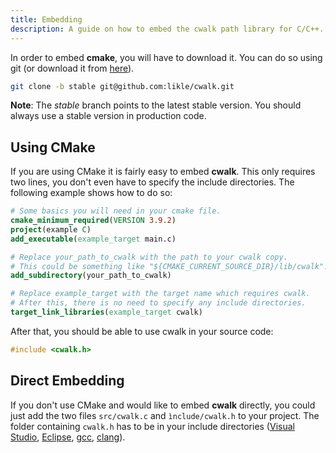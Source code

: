 ```yaml
---
title: Embedding
description: A guide on how to embed the cwalk path library for C/C++.
---
```



In order to embed **cmake**, you will have to download it.
You can do so using git (or download it from [here](https://github.com/likle/cwalk/archive/stable.zip)).  

```bash
git clone -b stable git@github.com:likle/cwalk.git
```
**Note**: The *stable* branch points to the latest stable version. You should 
always use a stable version in production code.

## Using CMake
If you are using CMake it is fairly easy to embed **cwalk**. 
This only requires two lines, you don't even have to specify the include directories.
The following example shows how to do so:
```cmake
# Some basics you will need in your cmake file.
cmake_minimum_required(VERSION 3.9.2)
project(example C)
add_executable(example_target main.c)

# Replace your_path_to_cwalk with the path to your cwalk copy. 
# This could be something like "${CMAKE_CURRENT_SOURCE_DIR}/lib/cwalk".
add_subdirectory(your_path_to_cwalk) 

# Replace example_target with the target name which requires cwalk.
# After this, there is no need to specify any include directories.
target_link_libraries(example_target cwalk)
```

After that, you should be able to use cwalk in your source code:
```c
#include <cwalk.h>
```

## Direct Embedding
If you don't use CMake and would like to embed **cwalk** directly, you could 
just add the two files ``src/cwalk.c`` and ``ìnclude/cwalk.h`` to your project.
The folder containing ``cwalk.h`` has to be in your include directories 
([Visual Studio](https://docs.microsoft.com/en-us/cpp/ide/vcpp-directories-property-page?view=vs-2017), 
[Eclipse](https://help.eclipse.org/mars/index.jsp?topic=%2Forg.eclipse.cdt.doc.user%2Freference%2Fcdt_u_prop_general_pns_inc.htm), 
[gcc](https://www.rapidtables.com/code/linux/gcc/gcc-i.html),
[clang](https://clang.llvm.org/docs/ClangCommandLineReference.html#include-path-management)).